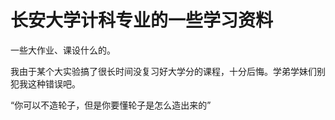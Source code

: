 # 长安大学计科专业的一些学习资料

 一些大作业、课设什么的。

我由于某个大实验搞了很长时间没复习好大学分的课程，十分后悔。学弟学妹们别犯我这种错误吧。

“你可以不造轮子，但是你要懂轮子是怎么造出来的”
